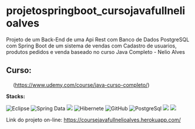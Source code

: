 # projetospringboot_cursojavafullnelioalves

Projeto de um Back-End de uma Api Rest com Banco de Dados PostgreSQL com Spring Boot de um sistema de vendas com Cadastro de usuarios, produtos pedidos e venda baseado no curso Java Completo - Nelio Alves

## Curso:
<img src="https://seeklogo.com/images/J/java-logo-7F8B35BAB3-seeklogo.com.png" width="15px" heigth="15px"> (https://www.udemy.com/course/java-curso-completo/) <br>


<strong>Stacks:</strong>

![Eclipse](https://img.shields.io/badge/-Eclipse-05122A?style=flat&logo=eclipse-ide&logoColor=2C2255)
![Spring Data](https://img.shields.io/badge/Spring-Data-05122A?style=flat&logo=Spring&labelColor=05122A&logoColor=GREEN&color=050F2C)
![](https://img.shields.io/badge/Spring-Boot-0534A3?style=flat&logo=Spring-Boot&labelColor=05122A&logoColor=6A7D59&color=050F2C)
![Hibernete](https://img.shields.io/badge/Hibernate-0534A3?style=flat&logo=Hibernate&labelColor=05122A&logoColor=red&color=050F2C)
![GitHub](https://img.shields.io/badge/-GitHub-05122A?style=flat&logo=github)
![PostgreSql](https://img.shields.io/badge/-PostgreSQL-05122A?style=flat&logo=postgresql)
![](https://img.shields.io/badge/JSON-05122A?style=flat&logo=JSON&labelColor=05122A&logoColor=586F7C&color=050F2C)
![](https://img.shields.io/badge/Heroku-0534A3?style=flat&logo=Heroku&labelColor=05122A&logoColor=6A7D59&color=050F2C)



Link do projeto on-line: https://coursejavafullnelioalves.herokuapp.com/

